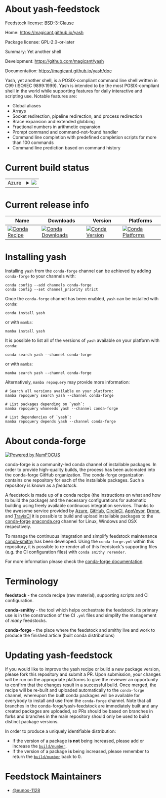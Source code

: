 About yash-feedstock
====================

Feedstock license: [BSD-3-Clause](https://github.com/conda-forge/yash-feedstock/blob/main/LICENSE.txt)

Home: https://magicant.github.io/yash

Package license: GPL-2.0-or-later

Summary: Yet another shell

Development: https://github.com/magicant/yash

Documentation: https://magicant.github.io/yash/doc

Yash, yet another shell, is a POSIX-compliant command line shell written in C99 (ISO/IEC 9899:1999).
Yash is intended to be the most POSIX-compliant shell in the world while supporting features for daily interactive and scripting use.
Notable features are:
  - Global aliases
  - Arrays
  - Socket redirection, pipeline redirection, and process redirection
  - Brace expansion and extended globbing
  - Fractional numbers in arithmetic expansion
  - Prompt command and command-not-found handler
  - Command line completion with predefined completion scripts for more than 100 commands
  - Command line prediction based on command history

Current build status
====================


<table>
    
  <tr>
    <td>Azure</td>
    <td>
      <details>
        <summary>
          <a href="https://dev.azure.com/conda-forge/feedstock-builds/_build/latest?definitionId=25082&branchName=main">
            <img src="https://dev.azure.com/conda-forge/feedstock-builds/_apis/build/status/yash-feedstock?branchName=main">
          </a>
        </summary>
        <table>
          <thead><tr><th>Variant</th><th>Status</th></tr></thead>
          <tbody><tr>
              <td>linux_64</td>
              <td>
                <a href="https://dev.azure.com/conda-forge/feedstock-builds/_build/latest?definitionId=25082&branchName=main">
                  <img src="https://dev.azure.com/conda-forge/feedstock-builds/_apis/build/status/yash-feedstock?branchName=main&jobName=linux&configuration=linux%20linux_64_" alt="variant">
                </a>
              </td>
            </tr><tr>
              <td>linux_aarch64</td>
              <td>
                <a href="https://dev.azure.com/conda-forge/feedstock-builds/_build/latest?definitionId=25082&branchName=main">
                  <img src="https://dev.azure.com/conda-forge/feedstock-builds/_apis/build/status/yash-feedstock?branchName=main&jobName=linux&configuration=linux%20linux_aarch64_" alt="variant">
                </a>
              </td>
            </tr><tr>
              <td>linux_ppc64le</td>
              <td>
                <a href="https://dev.azure.com/conda-forge/feedstock-builds/_build/latest?definitionId=25082&branchName=main">
                  <img src="https://dev.azure.com/conda-forge/feedstock-builds/_apis/build/status/yash-feedstock?branchName=main&jobName=linux&configuration=linux%20linux_ppc64le_" alt="variant">
                </a>
              </td>
            </tr><tr>
              <td>osx_64</td>
              <td>
                <a href="https://dev.azure.com/conda-forge/feedstock-builds/_build/latest?definitionId=25082&branchName=main">
                  <img src="https://dev.azure.com/conda-forge/feedstock-builds/_apis/build/status/yash-feedstock?branchName=main&jobName=osx&configuration=osx%20osx_64_" alt="variant">
                </a>
              </td>
            </tr>
          </tbody>
        </table>
      </details>
    </td>
  </tr>
</table>

Current release info
====================

| Name | Downloads | Version | Platforms |
| --- | --- | --- | --- |
| [![Conda Recipe](https://img.shields.io/badge/recipe-yash-green.svg)](https://anaconda.org/conda-forge/yash) | [![Conda Downloads](https://img.shields.io/conda/dn/conda-forge/yash.svg)](https://anaconda.org/conda-forge/yash) | [![Conda Version](https://img.shields.io/conda/vn/conda-forge/yash.svg)](https://anaconda.org/conda-forge/yash) | [![Conda Platforms](https://img.shields.io/conda/pn/conda-forge/yash.svg)](https://anaconda.org/conda-forge/yash) |

Installing yash
===============

Installing `yash` from the `conda-forge` channel can be achieved by adding `conda-forge` to your channels with:

```
conda config --add channels conda-forge
conda config --set channel_priority strict
```

Once the `conda-forge` channel has been enabled, `yash` can be installed with `conda`:

```
conda install yash
```

or with `mamba`:

```
mamba install yash
```

It is possible to list all of the versions of `yash` available on your platform with `conda`:

```
conda search yash --channel conda-forge
```

or with `mamba`:

```
mamba search yash --channel conda-forge
```

Alternatively, `mamba repoquery` may provide more information:

```
# Search all versions available on your platform:
mamba repoquery search yash --channel conda-forge

# List packages depending on `yash`:
mamba repoquery whoneeds yash --channel conda-forge

# List dependencies of `yash`:
mamba repoquery depends yash --channel conda-forge
```


About conda-forge
=================

[![Powered by
NumFOCUS](https://img.shields.io/badge/powered%20by-NumFOCUS-orange.svg?style=flat&colorA=E1523D&colorB=007D8A)](https://numfocus.org)

conda-forge is a community-led conda channel of installable packages.
In order to provide high-quality builds, the process has been automated into the
conda-forge GitHub organization. The conda-forge organization contains one repository
for each of the installable packages. Such a repository is known as a *feedstock*.

A feedstock is made up of a conda recipe (the instructions on what and how to build
the package) and the necessary configurations for automatic building using freely
available continuous integration services. Thanks to the awesome service provided by
[Azure](https://azure.microsoft.com/en-us/services/devops/), [GitHub](https://github.com/),
[CircleCI](https://circleci.com/), [AppVeyor](https://www.appveyor.com/),
[Drone](https://cloud.drone.io/welcome), and [TravisCI](https://travis-ci.com/)
it is possible to build and upload installable packages to the
[conda-forge](https://anaconda.org/conda-forge) [anaconda.org](https://anaconda.org/)
channel for Linux, Windows and OSX respectively.

To manage the continuous integration and simplify feedstock maintenance
[conda-smithy](https://github.com/conda-forge/conda-smithy) has been developed.
Using the ``conda-forge.yml`` within this repository, it is possible to re-render all of
this feedstock's supporting files (e.g. the CI configuration files) with ``conda smithy rerender``.

For more information please check the [conda-forge documentation](https://conda-forge.org/docs/).

Terminology
===========

**feedstock** - the conda recipe (raw material), supporting scripts and CI configuration.

**conda-smithy** - the tool which helps orchestrate the feedstock.
                   Its primary use is in the construction of the CI ``.yml`` files
                   and simplify the management of *many* feedstocks.

**conda-forge** - the place where the feedstock and smithy live and work to
                  produce the finished article (built conda distributions)


Updating yash-feedstock
=======================

If you would like to improve the yash recipe or build a new
package version, please fork this repository and submit a PR. Upon submission,
your changes will be run on the appropriate platforms to give the reviewer an
opportunity to confirm that the changes result in a successful build. Once
merged, the recipe will be re-built and uploaded automatically to the
`conda-forge` channel, whereupon the built conda packages will be available for
everybody to install and use from the `conda-forge` channel.
Note that all branches in the conda-forge/yash-feedstock are
immediately built and any created packages are uploaded, so PRs should be based
on branches in forks and branches in the main repository should only be used to
build distinct package versions.

In order to produce a uniquely identifiable distribution:
 * If the version of a package **is not** being increased, please add or increase
   the [``build/number``](https://docs.conda.io/projects/conda-build/en/latest/resources/define-metadata.html#build-number-and-string).
 * If the version of a package **is** being increased, please remember to return
   the [``build/number``](https://docs.conda.io/projects/conda-build/en/latest/resources/define-metadata.html#build-number-and-string)
   back to 0.

Feedstock Maintainers
=====================

* [@eunos-1128](https://github.com/eunos-1128/)

